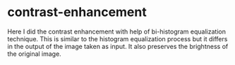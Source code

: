 # contrast-enhancement
Here I did the contrast enhancement with help of bi-histogram equalization technique. This is similar to the histogram equalization process but it differs in the output of the image taken as input. It also preserves the brightness of the original image.
